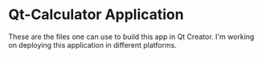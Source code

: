 # Qt-Calculator Application 
These are the files one can use to build this app in Qt Creator.
I'm working on deploying this application in different platforms.
